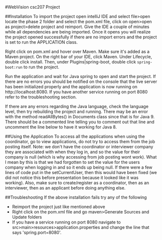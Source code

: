 #WebVision csc207 Project

##Installation
To import the project open intelliJ IDE and select file>open locate the phase 2 folder
and select the pom.xml file, click on open>open as project>delete project and reimport.
Give the IDE a couple of minutes while all dependencies are being imported. Once it opens 
you will realize the project opened successfully if there are no import errors and the project
is set to run the APPLICATION class. 

Right click on pom.xml and hover over Maven. Make sure it's added as a Maven project. On the right
bar of your IDE, click Maven. Under Lifecycle, double click install. Then, under Plugins|spring-boot,
double click `spring-boot:run` to run the project.

Run the application and wait for Java spring to open
and start the project. If there are no errors you should be notified on the console that
the live server has been initialized properly and the application is now running 
on http://localhost:8080. If you have another service running on port 8080 refer to the
troubleshooting section.

If there are any errors regarding the Java language, check the language level, 
then try rebuilding the project and running. There may be an error with the method readAllBytes() in Documents
class since that is for Java 9. There should be a commented line telling you to comment out that line and uncomment the 
line below to have it working for Java 8.


##Using the Application
To access all the applications when using the coordinator, go to view applications, do not try to access
them from the job posting itself. Note: we don't have the coordinator or interviewer company they are associated with 
when they log in, and so the value for their company is null (which is why accessing from job posting wont work).
What I mean by this is that we had forgotten to set the value for the users company when logging in and so it ends up 
being null. If there were a few lines of code put in the setCurrentUser, then this would have been fixed (we did not 
notice this before presentation because it looked like it was working). Also, make sure to create/register as a 
coordinator, then as an interviewer, then as an applicant before doing anything else.


##Troubleshooting
If the above installation fails try any of the following
* Reimport the project just like mentioned above
* Right click on the pom.xml file and go maven>Generate Sources and Update folders
* If you have a service running on port 8080 navigate to src>main>resources>application.properties
and change the line that says 'spring.port=8080'.
